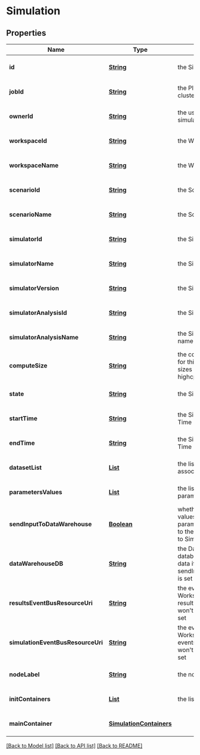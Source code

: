 # Simulation
## Properties

Name | Type | Description | Notes
------------ | ------------- | ------------- | -------------
**id** | [**String**](string.md) | the Simulation | [optional] [default to null]
**jobId** | [**String**](string.md) | the Platform compute cluster Job Id | [optional] [default to null]
**ownerId** | [**String**](string.md) | the user id which own this simulation | [optional] [default to null]
**workspaceId** | [**String**](string.md) | the Workspace Id | [optional] [default to null]
**workspaceName** | [**String**](string.md) | the Workspace name | [optional] [default to null]
**scenarioId** | [**String**](string.md) | the Scenario Id | [optional] [default to null]
**scenarioName** | [**String**](string.md) | the Scenario name | [optional] [default to null]
**simulatorId** | [**String**](string.md) | the Simulator Id | [optional] [default to null]
**simulatorName** | [**String**](string.md) | the Simulator name | [optional] [default to null]
**simulatorVersion** | [**String**](string.md) | the Simulator version | [optional] [default to null]
**simulatorAnalysisId** | [**String**](string.md) | the Simulator Analysis id | [optional] [default to null]
**simulatorAnalysisName** | [**String**](string.md) | the Simulator Analysis name | [optional] [default to null]
**computeSize** | [**String**](string.md) | the compute size needed for this Analysis. Standard sizes are basic and highcpu. Default is basic | [optional] [default to null]
**state** | [**String**](string.md) | the Simulation state | [optional] [default to null]
**startTime** | [**String**](string.md) | the Simulation start Date Time | [optional] [default to null]
**endTime** | [**String**](string.md) | the Simulation end Date Time | [optional] [default to null]
**datasetList** | [**List**](string.md) | the list of Dataset Id associated to this Analysis | [optional] [default to null]
**parametersValues** | [**List**](SimulationAnalysisParameterValue.md) | the list of Simulator Analysis parameters values | [optional] [default to null]
**sendInputToDataWarehouse** | [**Boolean**](boolean.md) | whether or not the Dataset values and the input parameters values are send to the DataWarehouse prior to Simulation Run | [optional] [default to null]
**dataWarehouseDB** | [**String**](string.md) | the DataWarehouse database name to send data if sendInputToDataWarehouse is set | [optional] [default to null]
**resultsEventBusResourceUri** | [**String**](string.md) | the event bus which receive Workspace Simulation results messages. Message won&#39;t be send if this is not set | [optional] [default to null]
**simulationEventBusResourceUri** | [**String**](string.md) | the event bus which receive Workspace Simulation events messages. Message won&#39;t be send if this is not set | [optional] [default to null]
**nodeLabel** | [**String**](string.md) | the node label request | [optional] [default to null]
**initContainers** | [**List**](SimulationContainers.md) | the list of init containers | [optional] [default to null]
**mainContainer** | [**SimulationContainers**](SimulationContainers.md) |  | [optional] [default to null]

[[Back to Model list]](../README.md#documentation-for-models) [[Back to API list]](../README.md#documentation-for-api-endpoints) [[Back to README]](../README.md)

